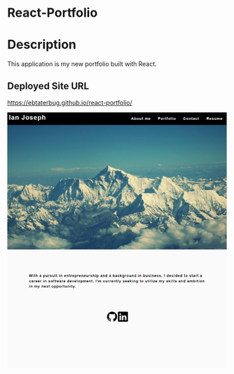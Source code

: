 # React-Portfolio


# Description

This application is my new portfolio built with React.


## Deployed Site URL

https://ebtaterbug.github.io/react-portfolio/


![](screenshot.PNG)
